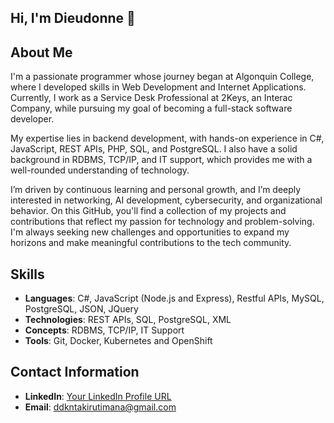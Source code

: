 ## Hi, I'm Dieudonne 👋

## About Me

I'm a passionate programmer whose journey began at Algonquin College, where I developed skills in Web Development and Internet Applications. Currently, I work as a Service Desk Professional at 2Keys, an Interac Company, while pursuing my goal of becoming a full-stack software developer.

My expertise lies in backend development, with hands-on experience in C#, JavaScript, REST APIs, PHP, SQL, and PostgreSQL. I also have a solid background in RDBMS, TCP/IP, and IT support, which provides me with a well-rounded understanding of technology.

I’m driven by continuous learning and personal growth, and I’m deeply interested in networking, AI development, cybersecurity, and organizational behavior. On this GitHub, you'll find a collection of my projects and contributions that reflect my passion for technology and problem-solving. I'm always seeking new challenges and opportunities to expand my horizons and make meaningful contributions to the tech community.

## Skills
- **Languages**: C#, JavaScript (Node.js and Express), Restful APIs, MySQL, PostgreSQL,  JSON, JQuery
- **Technologies**: REST APIs, SQL, PostgreSQL, XML
- **Concepts**: RDBMS, TCP/IP, IT Support
- **Tools**: Git, Docker, Kubernetes and OpenShift


## Contact Information
- **LinkedIn**: [Your LinkedIn Profile URL](https://www.linkedin.com/in/diontakir/)
- **Email**: [ddkntakirutimana@gmail.com](mailto:ddkntakirutimana@gmail.com)
